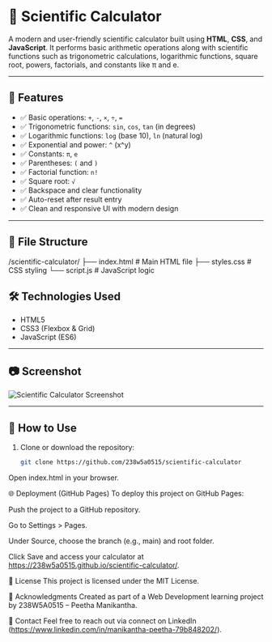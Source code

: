 # 🔢 Scientific Calculator

A modern and user-friendly scientific calculator built using **HTML**, **CSS**, and **JavaScript**. It performs basic arithmetic operations along with scientific functions such as trigonometric calculations, logarithmic functions, square root, powers, factorials, and constants like π and e.

---

## 🚀 Features

- ✅ Basic operations: `+`, `-`, `×`, `÷`, `=`
- ✅ Trigonometric functions: `sin`, `cos`, `tan` (in degrees)
- ✅ Logarithmic functions: `log` (base 10), `ln` (natural log)
- ✅ Exponential and power: `^` (x^y)
- ✅ Constants: `π`, `e`
- ✅ Parentheses: `(` and `)`
- ✅ Factorial function: `n!`
- ✅ Square root: `√`
- ✅ Backspace and clear functionality
- ✅ Auto-reset after result entry
- ✅ Clean and responsive UI with modern design


---

## 📁 File Structure
/scientific-calculator/
├── index.html # Main HTML file
├── styles.css # CSS styling
└── script.js # JavaScript logic


## 🛠️ Technologies Used

- HTML5
- CSS3 (Flexbox & Grid)
- JavaScript (ES6)

---

## 📷 Screenshot

![Scientific Calculator Screenshot](https://via.placeholder.com/600x350?text=Scientific+Calculator+Preview)
<!-- Replace with actual screenshot URL after hosting -->

---

## 🚀 How to Use

1. Clone or download the repository:
   ```bash
   git clone https://github.com/238w5a0515/scientific-calculator
Open index.html in your browser.

🌐 Deployment (GitHub Pages)
To deploy this project on GitHub Pages:

Push the project to a GitHub repository.

Go to Settings > Pages.

Under Source, choose the branch (e.g., main) and root folder.

Click Save and access your calculator at https://238w5a0515.github.io/scientific-calculator/.

📜 License
This project is licensed under the MIT License.

🙌 Acknowledgments
Created as part of a Web Development learning project by 238W5A0515 – Peetha Manikantha.

📧 Contact
Feel free to reach out via  connect on LinkedIn (https://www.linkedin.com/in/manikantha-peetha-79b848202/).

